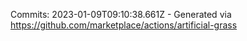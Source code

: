Commits: 2023-01-09T09:10:38.661Z - Generated via https://github.com/marketplace/actions/artificial-grass
<br>
